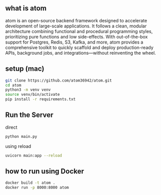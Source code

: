 ## what is atom
atom is an open-source backend framework designed to accelerate development of large-scale applications. It follows a clean, modular architecture combining functional and procedural programming styles, prioritizing pure functions and low side-effects. With out-of-the-box support for Postgres, Redis, S3, Kafka, and more, atom provides a comprehensive toolkit to quickly scaffold and deploy production-ready APIs, background jobs, and integrations—without reinventing the wheel.

## setup (mac)
```bash
git clone https://github.com/atom36942/atom.git
cd atom
python3 -m venv venv
source venv/bin/activate
pip install -r requirements.txt
```

## Run the Server
direct
```bash
python main.py
```
using reload
```bash
uvicorn main:app --reload
```

## how to run using Docker
```bash
docker build -t atom .
docker run -p 8000:8000 atom
```